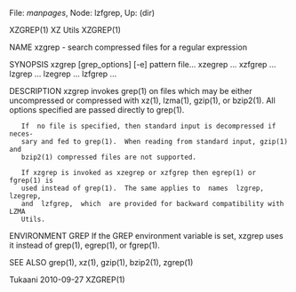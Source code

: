 File: *manpages*,  Node: lzfgrep,  Up: (dir)

XZGREP(1)                          XZ Utils                          XZGREP(1)



NAME
       xzgrep - search compressed files for a regular expression

SYNOPSIS
       xzgrep [grep_options] [-e] pattern file...
       xzegrep ...
       xzfgrep ...
       lzgrep ...
       lzegrep ...
       lzfgrep ...

DESCRIPTION
       xzgrep  invokes  grep(1)  on  files which may be either uncompressed or
       compressed with xz(1), lzma(1),  gzip(1),  or  bzip2(1).   All  options
       specified are passed directly to grep(1).

       If  no file is specified, then standard input is decompressed if neces-
       sary and fed to grep(1).  When reading from standard input, gzip(1) and
       bzip2(1) compressed files are not supported.

       If xzgrep is invoked as xzegrep or xzfgrep then egrep(1) or fgrep(1) is
       used instead of grep(1).  The same applies to  names  lzgrep,  lzegrep,
       and  lzfgrep,  which  are provided for backward compatibility with LZMA
       Utils.

ENVIRONMENT
       GREP   If the GREP environment variable is set, xzgrep uses it  instead
              of grep(1), egrep(1), or fgrep(1).

SEE ALSO
       grep(1), xz(1), gzip(1), bzip2(1), zgrep(1)



Tukaani                           2010-09-27                         XZGREP(1)
